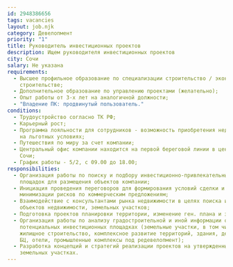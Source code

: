 ```yaml
---
id: 2948386656
tags: vacancies
layout: job.njk
category: Девелопмент
priority: "1"
title: Руководитель инвестиционных проектов
description: Ищем руководителя инвестиционных проектов
city: Сочи
salary: Не указана
requirements:
  - Высшее профильное образование по специализации строительство / экономика в
    строительстве;
  - Дополнительное образование по управлению проектами (желательно);
  - Опыт работы от 3-х лет на аналогичной должности;
  - "Владение ПК: продвинутый пользователь."
conditions:
  - Трудоустройство согласно ТК РФ;
  - Карьерный рост;
  - Программа лояльности для сотрудников - возможность приобретения недвижимости
    на льготных условиях;
  - Путешествия по миру за счет компании;
  - Центральный офис компании находится на первой береговой линии в центре г.
    Сочи;
  - График работы - 5/2, с 09.00 до 18.00;
responsibilities:
  - Организация работы по поиску и подбору инвестиционно-привлекательных
    площадок для размещения объектов компании;
  - Инициация проведения переговоров для формирования условий сделки и
    минимизации рисков по коммерческим предложениям;
  - Взаимодействие с консультантами рынка недвижимости в целях поиска и подбора
    объектов недвижимости, земельных участков;
  - Подготовка проектов планировки территории, изменение ген. плана и зоны ПЗЗ;
  - Организация работы по анализу градостроительной и иной информации о
    потенциальных инвестиционных площадках (земельные участки, в том числе под
    жилищное строительство, комплексное развитие территорий, здания, действующие
    БЦ, отели, промышленные комплексы под редевелопмент);
  - Разработка концепций и стратегий реализации проектов на утвержденных
    земельных участках.
---
```

